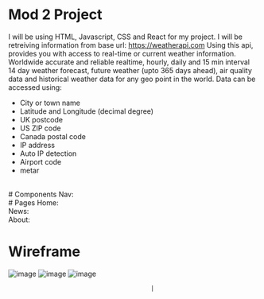 # Mod 2 Project 
I will be using HTML, Javascript, CSS and React for my project.
I will be retreiving information from base url: https://weatherapi.com
Using this api, provides you with access to real-time or current weather information.
Worldwide accurate and reliable realtime, hourly, daily and 15 min interval 14 day weather forecast, future weather (upto 365 days ahead), air quality data and historical weather data for any geo point in the world. Data can be accessed using:
<ul>
<li>City or town name</li>
<li>Latitude and Longitude (decimal degree)</li>
<li>UK postcode</li>
<li>US ZIP code</li>
<li>Canada postal code</li>
<li>IP address</li>
<li>Auto IP detection</li>
<li>Airport code</li>
<li>metar</li>
</ul>
<br>
# Components
Nav:
<br>
# Pages
Home:
<br>
News:
<br>
About:

# Wireframe 

![image](https://github.com/chantuff/Mod2Project/assets/78155828/7c770548-8937-459b-a049-86ec99e9b77b)
![image](https://github.com/chantuff/Mod2Project/assets/78155828/4d63cd45-ce8a-4399-87a8-cb1c94cfee73)
![image](https://github.com/chantuff/Mod2Project/assets/78155828/7edf2a9a-fd70-4cbf-aebf-2fccbf79a173)



                                            |







